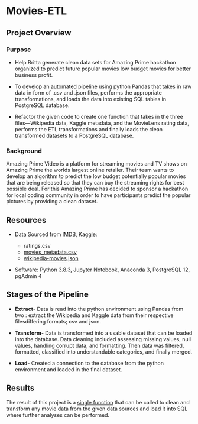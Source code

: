 # Movies-ETL

## Project Overview

### Purpose

- Help Britta generate clean data sets for Amazing Prime hackathon organized to predict future popular movies low budget movies for better business profit.

- To develop an automated pipeline using python Pandas that takes in raw data in form of .csv and .json files, performs the appropriate transformations, and loads the data into existing SQL tables in PostgreSQL database. 

- Refactor the given code to create one function that takes in the three files—Wikipedia data, Kaggle metadata, and the MovieLens rating data, performs the ETL transformations and finally loads the clean transformed datasets to a PostgreSQL database.


### Background
Amazing Prime Video is a platform for streaming movies and TV shows on Amazing Prime the worlds largest online retailer. 
Their team wants to develop an algorithm to predict the low budget potentially popular movies that are being released so that they can buy the streaming rights for best possible deal. For this Amazing Prime has decided to sponsor a hackathon  for local coding community in order to have participants predict the popular pictures by providing a clean dataset.

## Resources
- Data Sourced from [IMDB](https://developer.imdb.com/?ref=ft_ds), [Kaggle](https://www.kaggle.com/):
  -  ratings.csv
  -  [movies_metadata.csv](https://github.com/Sheetaltkr/Movies-ETL/blob/main/Challenge/Resources/movies_metadata.zip) 
  -  [wikipedia-movies.json](https://github.com/Sheetaltkr/Movies-ETL/blob/main/Challenge/Resources/wikipedia-movies.json)
               
 - Software: Python 3.8.3, Jupyter Notebook, Anaconda 3, PostgreSQL 12, pgAdmin 4

## Stages of the Pipeline

- **Extract**- Data is read into the python environment using Pandas from two : extract the Wikipedia and Kaggle data from their respective filesdiffering formats; csv and json.  

- **Transform**- Data is transformed into a usable dataset that can be loaded into the database.  Data cleaning included assessing missing values, null values, handling corrupt data, and formatting.  Then data was filtered, formatted, classified into understandable categories, and finally merged.

- **Load**- Created a connection to the database from the python environment and loaded in the final dataset.

## Results
The result of this project is a [single function](https://github.com/Sheetaltkr/Movies-ETL/blob/main/Challenge/ETL_create_database.ipynb) that can be called to clean and transform any movie data from the given data sources and load it into SQL where further analyses can be performed.  
